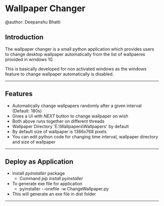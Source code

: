 # Wallpaper Changer

@author: Deepanshu Bhatti

## Introduction

The wallpaper changer is a small python application which provides users to change desktop wallpaper automatically from the list of wallpaeres provided in windows 10.

This is basically developed for non activated windows as the windows feature to change wallpaper automatically is disabled.

---

## Features

* Automatically change wallpapers randomly after a given interval (Default: 180s)
* Gives a UI with *NEXT* button to change wallpaper on wish
* Both above runs together on different threads
* Wallpaper Directory 'E:\Wallpapers\Wallpapers' by default
* By default size of wallpaper is 1366x768 pixels
* You can edit python code for changing time interval, wallpaper directory and size of wallpaper

---

## Deploy as Application

* Install _pyinstaller_ package
  * Command *pip install pyinstaller*
* To generate exe file for application
  * pyinstaller --onefile -w ChangeWallpaper.py
* This will generate an exe file in dist folder

---
